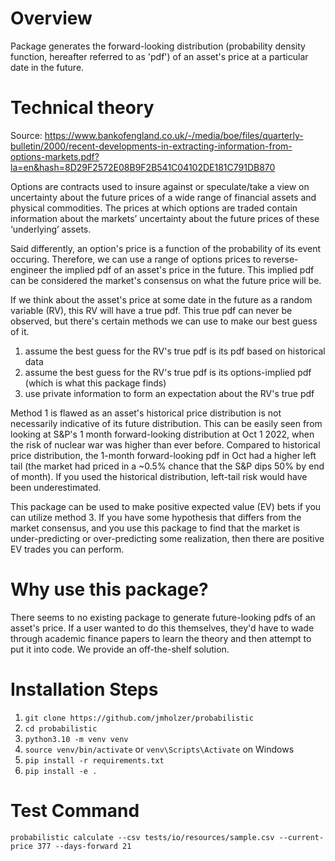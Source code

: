 # Overview
Package generates the forward-looking distribution (probability density function, hereafter referred to as 'pdf') of an asset's price at a particular date in the future.

# Technical theory
Source: https://www.bankofengland.co.uk/-/media/boe/files/quarterly-bulletin/2000/recent-developments-in-extracting-information-from-options-markets.pdf?la=en&hash=8D29F2572E08B9F2B541C04102DE181C791DB870

Options are contracts used to insure against or speculate/take a view on uncertainty about the future prices of a wide range of financial assets and physical commodities. The prices at which options are traded contain information about the markets’ uncertainty about the future prices of these ‘underlying’ assets. 

Said differently, an option's price is a function of the probability of its event occuring. Therefore, we can use a range of options prices to reverse-engineer the implied pdf of an asset's price in the future. This implied pdf can be considered the market's consensus on what the future price will be.

If we think about the asset's price at some date in the future as a random variable (RV), this RV will have a true pdf. This true pdf can never be observed, but there's certain methods we can use to make our best guess of it. 
1. assume the best guess for the RV's true pdf is its pdf based on historical data
2. assume the best guess for the RV's true pdf is its options-implied pdf (which is what this package finds)
3. use private information to form an expectation about the RV's true pdf

Method 1 is flawed as an asset's historical price distribution is not necessarily indicative of its future distribution. This can be easily seen from looking at S&P's 1 month forward-looking distribution at Oct 1 2022, when the risk of nuclear war was higher than ever before. Compared to historical price distribution, the 1-month forward-looking pdf in Oct had a higher left tail (the market had priced in a ~0.5% chance that the S&P dips 50% by end of month). If you used the historical distribution, left-tail risk would have been underestimated. 

This package can be used to make positive expected value (EV) bets if you can utilize method 3. If you have some hypothesis that differs from the market consensus, and you use this package to find that the market is under-predicting or over-predicting some realization, then there are positive EV trades you can perform. 

# Why use this package?
There seems to no existing package to generate future-looking pdfs of an asset's price. If a user wanted to do this themselves, they'd have to wade through academic finance papers to learn the theory and then attempt to put it into code. We provide an off-the-shelf solution. 

# Installation Steps

1. `git clone https://github.com/jmholzer/probabilistic`
2. `cd probabilistic`
3. `python3.10 -m venv venv`
4. `source venv/bin/activate` or `venv\Scripts\Activate` on Windows
5. `pip install -r requirements.txt`
6. `pip install -e .`

# Test Command

`probabilistic calculate --csv tests/io/resources/sample.csv --current-price 377 --days-forward 21`
